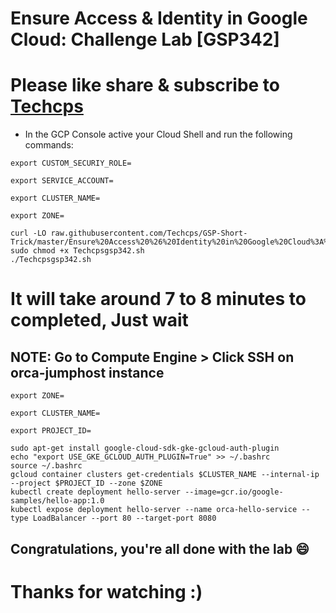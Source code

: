 
# Ensure Access & Identity in Google Cloud: Challenge Lab [GSP342]

# Please like share & subscribe to [Techcps](https://www.youtube.com/@techcps)

* In the GCP Console active your Cloud Shell and run the following commands:

```
export CUSTOM_SECURIY_ROLE=
```
```
export SERVICE_ACCOUNT=
```
```
export CLUSTER_NAME=
```
```
export ZONE=
```
```
curl -LO raw.githubusercontent.com/Techcps/GSP-Short-Trick/master/Ensure%20Access%20%26%20Identity%20in%20Google%20Cloud%3A%20Challenge%20Lab/Techcpsgsp342.sh
sudo chmod +x Techcpsgsp342.sh
./Techcpsgsp342.sh
```

# It will take around 7 to 8 minutes to completed, Just wait 

## NOTE: Go to Compute Engine > Click SSH on orca-jumphost instance

```
export ZONE=
```
```
export CLUSTER_NAME=
```
```
export PROJECT_ID=
```
```
sudo apt-get install google-cloud-sdk-gke-gcloud-auth-plugin
echo "export USE_GKE_GCLOUD_AUTH_PLUGIN=True" >> ~/.bashrc
source ~/.bashrc
gcloud container clusters get-credentials $CLUSTER_NAME --internal-ip --project $PROJECT_ID --zone $ZONE
kubectl create deployment hello-server --image=gcr.io/google-samples/hello-app:1.0
kubectl expose deployment hello-server --name orca-hello-service --type LoadBalancer --port 80 --target-port 8080
```

## Congratulations, you're all done with the lab 😄

# Thanks for watching :)
